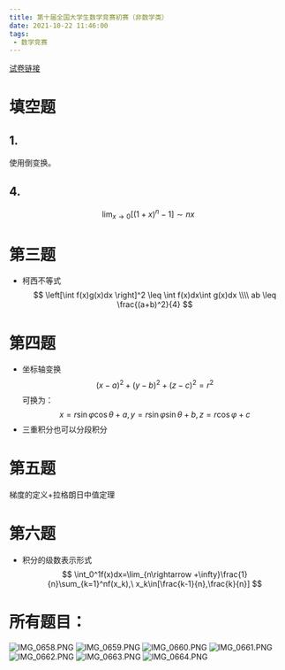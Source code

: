 ```yaml
---
title: 第十届全国大学生数学竞赛初赛（非数学类）
date: 2021-10-22 11:46:00
tags:
 - 数学竞赛
---
```

[试卷链接](https://mp.weixin.qq.com/s?__biz=MzI2OTE2NzczNQ==&mid=2649993594&idx=2&sn=a69cddb36ad9cc1c9534dc0dcc0a8bc4&chksm=f2e36c62c594e5745855eec1cc519506ed65561e20ee35ab178095c18751e87ffd414a912353&scene=21#wechat_redirect)

# 填空题
## 1.
使用倒变换。
## 4. 
$$
\lim_{x\rightarrow 0}[(1+x)^n-1] \sim nx
$$

# 第三题
- 柯西不等式
$$
\left[\int f(x)g(x)dx \right]^2 \leq \int f(x)dx\int g(x)dx \\\\
ab \leq \frac{(a+b)^2}{4}
$$

# 第四题
- 坐标轴变换
$$
(x-a)^2+(y-b)^2+(z-c)^2 = r^2
$$
可换为：
$$
x=r\sin\varphi\cos\theta+a,y=r\sin\varphi\sin\theta+b,z=r\cos\varphi+c
$$
- 三重积分也可以分段积分

# 第五题
梯度的定义+拉格朗日中值定理

# 第六题
- 积分的级数表示形式
$$
\int_0^1f(x)dx=\lim_{n\rightarrow +\infty}\frac{1}{n}\sum_{k=1}^nf(x_k),\ x_k\in[\frac{k-1}{n},\frac{k}{n}]
$$

# 所有题目：
![IMG_0658.PNG](https://i.loli.net/2021/10/22/CrIXg5zOcd21qT3.png)
![IMG_0659.PNG](https://i.loli.net/2021/10/22/oPMAmhapHV7CTv9.png)
![IMG_0660.PNG](https://i.loli.net/2021/10/22/tkWynZYmL2pcADf.png)
![IMG_0661.PNG](https://i.loli.net/2021/10/22/WodZqwJp19KTlvL.png)
![IMG_0662.PNG](https://i.loli.net/2021/10/22/XBImC6dcaE4kfYg.png)
![IMG_0663.PNG](https://i.loli.net/2021/10/22/vdF8leBszwE6buD.png)
![IMG_0664.PNG](https://i.loli.net/2021/10/22/NYx1XwDMnOU9uQa.png)
